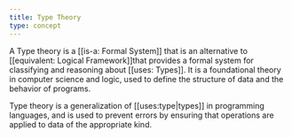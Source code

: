 ```yaml
---
title: Type Theory
type: concept
---
```

A Type theory is a [[is-a: Formal System]] that is an alternative to [[equivalent: Logical Framework]]that provides a formal system for classifying and reasoning about [[uses: Types]]. It is a foundational theory in computer science and logic, used to define the structure of data and the behavior of programs.

Type theory is a generalization of [[uses:type|types]] in programming languages, and is used to prevent errors by ensuring that operations are applied to data of the appropriate kind.

